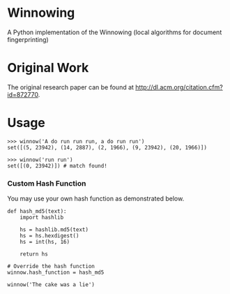 Winnowing
=========

A Python implementation of the Winnowing (local algorithms for document fingerprinting)

Original Work
=============

The original research paper can be found at <http://dl.acm.org/citation.cfm?id=872770>.

Usage
=====

    >>> winnow('A do run run run, a do run run')
    set([(5, 23942), (14, 2887), (2, 1966), (9, 23942), (20, 1966)])
    
    >>> winnow('run run')
    set([(0, 23942)]) # match found!


### Custom Hash Function

You may use your own hash function as demonstrated below.

    def hash_md5(text):
        import hashlib

        hs = hashlib.md5(text)
        hs = hs.hexdigest()
        hs = int(hs, 16)

        return hs

    # Override the hash function
    winnow.hash_function = hash_md5

    winnow('The cake was a lie')
